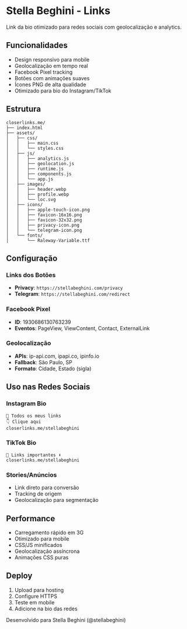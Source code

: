 # Stella Beghini - Links

Link da bio otimizado para redes sociais com geolocalização e analytics.

## Funcionalidades

- Design responsivo para mobile
- Geolocalização em tempo real
- Facebook Pixel tracking  
- Botões com animações suaves
- Ícones PNG de alta qualidade
- Otimizado para bio do Instagram/TikTok

## Estrutura

```
closerlinks.me/
├── index.html
├── assets/
│   ├── css/
│   │   ├── main.css
│   │   └── styles.css
│   ├── js/
│   │   ├── analytics.js
│   │   ├── geolocation.js
│   │   ├── runtime.js
│   │   ├── components.js
│   │   └── app.js
│   ├── images/
│   │   ├── header.webp
│   │   ├── profile.webp
│   │   └── loc.svg
│   ├── icons/
│   │   ├── apple-touch-icon.png
│   │   ├── favicon-16x16.png
│   │   ├── favicon-32x32.png
│   │   ├── privacy-icon.png
│   │   └── telegram-icon.png
│   └── fonts/
│       └── Raleway-Variable.ttf
```

## Configuração

### Links dos Botões
- **Privacy**: `https://stellabeghini.com/privacy`
- **Telegram**: `https://stellabeghini.com/redirect`

### Facebook Pixel
- **ID**: 1930686130763239
- **Eventos**: PageView, ViewContent, Contact, ExternalLink

### Geolocalização
- **APIs**: ip-api.com, ipapi.co, ipinfo.io
- **Fallback**: São Paulo, SP
- **Formato**: Cidade, Estado (sigla)

## Uso nas Redes Sociais

### Instagram Bio
```
🔗 Todos os meus links
👇 Clique aqui
closerlinks.me/stellabeghini
```

### TikTok Bio
```
📱 Links importantes ⬇️
closerlinks.me/stellabeghini
```

### Stories/Anúncios
- Link direto para conversão
- Tracking de origem
- Geolocalização para segmentação

## Performance

- Carregamento rápido em 3G
- Otimizado para mobile
- CSS/JS minificados
- Geolocalização assíncrona
- Animações CSS puras

## Deploy

1. Upload para hosting
2. Configure HTTPS  
3. Teste em mobile
4. Adicione na bio das redes

Desenvolvido para Stella Beghini (@stellabeghini)